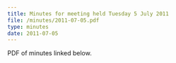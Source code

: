 ```yaml
---
title: Minutes for meeting held Tuesday 5 July 2011
file: /minutes/2011-07-05.pdf
type: minutes
date: 2011-07-05
---
```


PDF of minutes linked below.
